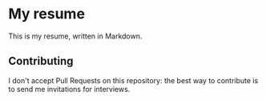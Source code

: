 # My resume

This is my resume, written in Markdown.

## Contributing

I don't accept Pull Requests on this repository: the best way to contribute is to send me invitations for interviews.